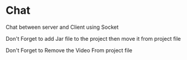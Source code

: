 # Chat

Chat between server and Client using Socket

Don't Forget to add Jar file to the project then move it from project file

Don't Forget to Remove the Video From project file
